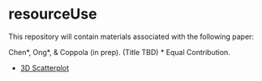 # resourceUse

This repository will contain materials associated with the following paper:

Chen\*, Ong\*, &amp; Coppola (in prep). (Title TBD)
\* Equal Contribution.



- [3D Scatterplot](https://rawgit.com/desmond-ong/resourceUse/master/plots/3d_scatterplot.html)
